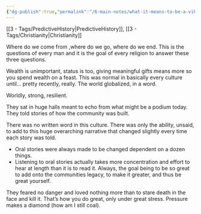 ```yaml
---
{"dg-publish":true,"permalink":"/6-main-notes/what-it-means-to-be-a-viking/"}
---
```


[[3 - Tags/PredictiveHistory\|PredictiveHistory]], [[3 - Tags/Christianity\|Christianity]]


Where do we come from ,where do we go, where do we end. This is the questions of every man and it is the goal of every religion to answer these three questions.

Wealth is unimportant, status is too, giving meaningful gifts means more so you spend wealth on a feast. This was normal in basically every culture until… pretty recently, really. The world globalized, in a word.

Worldly, strong, resilient.



They sat in huge halls meant to echo from what might be a podium today. They told stories of how the community was built. 

There was no written word in this culture. There was only the ability, unsaid, to add to this huge overarching narrative that changed slightly every time each story was told. 
- Oral stories were always made to be changed dependent on a dozen things. 
- Listening to oral stories actually takes more concentration and effort to hear at length than it is to read it.
Always, the goal being to be so great to add onto the communities legacy, to make it greater, and thus be great yourself. 

They feared no danger and loved nothing more than to stare death in the face and kill it. That’s how you do great, only under great stress. Pressure makes a diamond (how am I still coal).






















